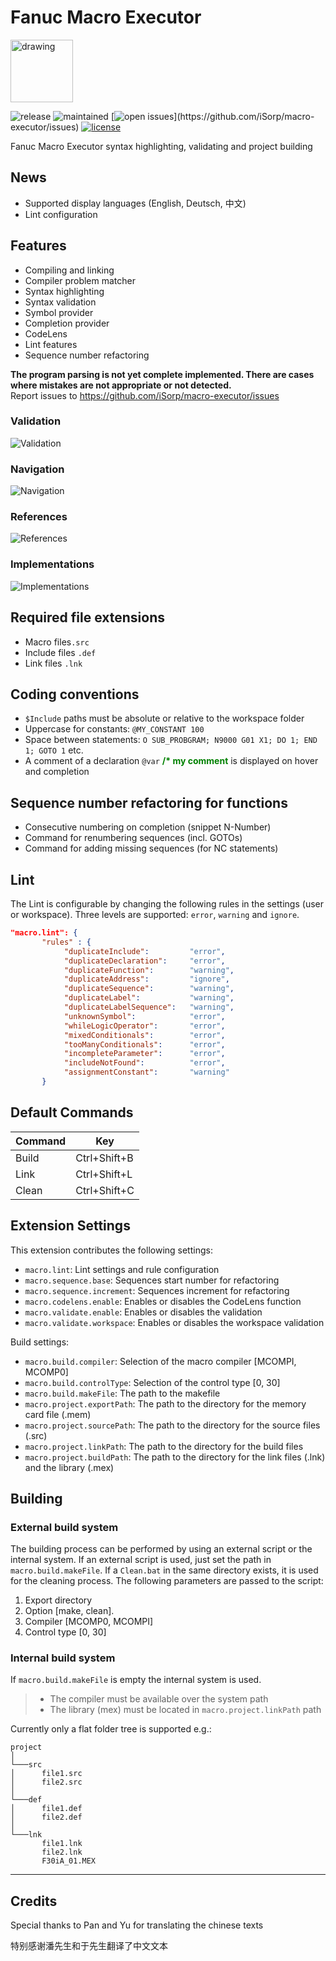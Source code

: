 # Fanuc Macro Executor

<img src="./resources/icon.png" alt="drawing" width="100"/>

![release](https://img.shields.io/github/v/release/iSorp/macro-executor)
![maintained](https://img.shields.io/maintenance/yes/2020.svg)
[![open issues](https://img.shields.io/github/issues/iSorp/macro-executor.svg?)](https://github.com/iSorp/macro-executor/issues)
[![license](https://img.shields.io/github/license/iSorp/macro-executor)](https://opensource.org/licenses/MIT)


Fanuc Macro Executor syntax highlighting, validating and project building 

## News
* Supported display languages (English, Deutsch, 中文)
* Lint configuration

## Features
* Compiling and linking
* Compiler problem matcher
* Syntax highlighting
* Syntax validation
* Symbol provider
* Completion provider
* CodeLens
* Lint features
* Sequence number refactoring

**The program parsing is not yet complete implemented. There are cases where mistakes are not appropriate or not detected.** <br>
Report issues to https://github.com/iSorp/macro-executor/issues


### Validation
![Validation](./resources/validation.gif)

### Navigation
![Navigation](./resources/navigation.gif)

### References
![References](./resources/references.gif)

### Implementations
![Implementations](./resources/implementations.gif)


## Required file extensions
* Macro files`.src`
* Include files `.def` 
* Link files `.lnk` 

## Coding conventions
* `$Include` paths must be absolute or relative to the workspace folder
* Uppercase for constants: `@MY_CONSTANT 100`
* Space between statements: `O SUB_PROBGRAM; N9000 G01 X1; DO 1; END 1; GOTO 1` etc.
* A comment of a declaration `@var` <span style="color:green">**/* my comment**</span> is displayed on hover and completion

## Sequence number refactoring for functions
* Consecutive numbering on completion (snippet N-Number)
* Command for renumbering sequences (incl. GOTOs)
* Command for adding missing sequences (for NC statements)

## Lint
The Lint is configurable by changing the following rules in the settings (user or workspace).
Three levels are supported: `error`, `warning` and `ignore`. 

```json
"macro.lint": {
       "rules" : {
            "duplicateInclude":         "error",
            "duplicateDeclaration":     "error",
            "duplicateFunction":        "warning",
            "duplicateAddress":         "ignore",
            "duplicateSequence":        "warning",
            "duplicateLabel":           "warning",
            "duplicateLabelSequence":   "warning",
            "unknownSymbol":            "error",
            "whileLogicOperator":       "error",
            "mixedConditionals":        "error",
            "tooManyConditionals":      "error",
            "incompleteParameter":      "error",
            "includeNotFound":          "error",
            "assignmentConstant":       "warning"
       }
```


## Default Commands

| Command | Key          |
|---------|--------------|
| Build   | Ctrl+Shift+B |
| Link    | Ctrl+Shift+L |
| Clean   | Ctrl+Shift+C |


## Extension Settings

This extension contributes the following settings:

* `macro.lint`: Lint settings and rule configuration
* `macro.sequence.base`: Sequences start number for refactoring
* `macro.sequence.increment`: Sequences increment for refactoring
* `macro.codelens.enable`: Enables or disables the CodeLens function
* `macro.validate.enable`: Enables or disables the validation
* `macro.validate.workspace`: Enables or disables the workspace validation

Build settings:
* `macro.build.compiler`: Selection of the macro compiler [MCOMPI, MCOMP0]
* `macro.build.controlType`: Selection of the control type [0, 30]
* `macro.build.makeFile`: The path to the makefile
* `macro.project.exportPath`: The path to the directory for the memory card file (.mem)
* `macro.project.sourcePath`: The path to the directory for the source files (.src)
* `macro.project.linkPath`: The path to the directory for the build files
* `macro.project.buildPath`: The path to the directory for the link files (.lnk) and the library (.mex)

## Building

### External build system
The building process can be performed by using an external script or the internal system. If an external script is used,
just set the path in `macro.build.makeFile`. If a `Clean.bat` in the same directory exists, it is used for the cleaning process.
The following parameters are passed to the script: 

1. Export directory
2. Option [make, clean].
3. Compiler [MCOMP0, MCOMPI]
4. Control type [0, 30]


### Internal build system
If `macro.build.makeFile` is empty the internal system is used.
>- The compiler must be available over the system path
>- The library (mex) must be located in `macro.project.linkPath` path 

Currently only a flat folder tree is supported e.g.:

```
project 
│
└───src
│      file1.src
│      file2.src
│   
└───def
│      file1.def
│      file2.def
│ 
└───lnk
       file1.lnk
       file2.lnk
       F30iA_01.MEX
```




-----------------------------------------------------------------------------------------------------------



## Credits

Special thanks to Pan and Yu for translating the chinese texts

特别感谢潘先生和于先生翻译了中文文本